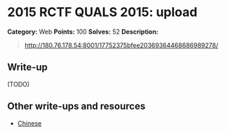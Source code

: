 # 2015 RCTF QUALS 2015: upload

**Category:** Web
**Points:** 100
**Solves:** 52
**Description:**

> <http://180.76.178.54:8001/17752375bfee20369364468686989278/>


## Write-up

(TODO)

## Other write-ups and resources

* [Chinese](http://roisfzu.org/static/rctf2015-writeup.pdf)
